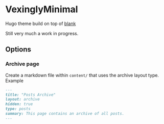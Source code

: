 # VexinglyMinimal 

Hugo theme build on top of [blank](https://github.com/vimux/blank)

Still very much a work in progress.

## Options

### Archive page

Create a markdown file within `content/` that uses the archive layout type. Example

```markdown
---
title: "Posts Archive"
layout: archive
hidden: true
type: posts
summary: This page contains an archive of all posts.
---

```


